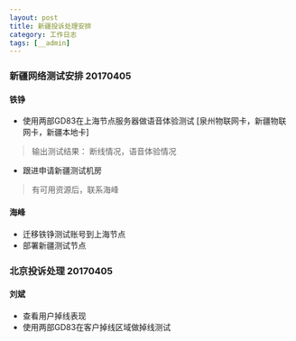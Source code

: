 ```yaml
---
layout: post
title: 新疆投诉处理安排
category: 工作日志
tags: [__admin]
---
```

    
### 新疆网络测试安排 20170405
#### 铁铮
* 使用两部GD83在上海节点服务器做语音体验测试 
  [泉州物联网卡，新疆物联网卡，新疆本地卡]
> 输出测试结果：
  断线情况，语音体验情况
  
* 跟进申请新疆测试机房
> 有可用资源后，联系海峰

#### 海峰
* 迁移铁铮测试账号到上海节点
* 部署新疆测试节点

### 北京投诉处理 20170405
#### 刘斌
* 查看用户掉线表现
* 使用两部GD83在客户掉线区域做掉线测试